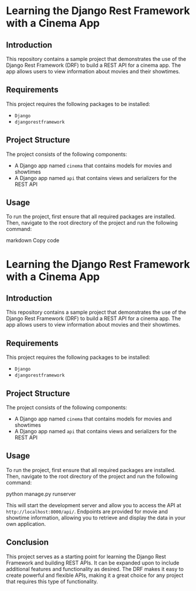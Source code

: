 # Learning the Django Rest Framework with a Cinema App

## Introduction
This repository contains a sample project that demonstrates the use of the Django Rest Framework (DRF) to build a REST API for a cinema app. The app allows users to view information about movies and their showtimes.

## Requirements
This project requires the following packages to be installed:
- `Django`
- `djangorestframework`

## Project Structure
The project consists of the following components:
- A Django app named `cinema` that contains models for movies and showtimes
- A Django app named `api` that contains views and serializers for the REST API

## Usage
To run the project, first ensure that all required packages are installed. Then, navigate to the root directory of the project and run the following command:

markdown
Copy code
# Learning the Django Rest Framework with a Cinema App

## Introduction
This repository contains a sample project that demonstrates the use of the Django Rest Framework (DRF) to build a REST API for a cinema app. The app allows users to view information about movies and their showtimes.

## Requirements
This project requires the following packages to be installed:
- `Django`
- `djangorestframework`

## Project Structure
The project consists of the following components:
- A Django app named `cinema` that contains models for movies and showtimes
- A Django app named `api` that contains views and serializers for the REST API

## Usage
To run the project, first ensure that all required packages are installed. Then, navigate to the root directory of the project and run the following command:

python manage.py runserver


This will start the development server and allow you to access the API at `http://localhost:8000/api/`. Endpoints are provided for movie and showtime information, allowing you to retrieve and display the data in your own application.

## Conclusion
This project serves as a starting point for learning the Django Rest Framework and building REST APIs. It can be expanded upon to include additional features and functionality as desired. The DRF makes it easy to create powerful and flexible APIs, making it a great choice for any project that requires this type of functionality.

